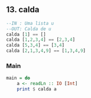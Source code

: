 ## 13. calda
```hs
--IN : Uma lista u
--OUT: Calda de u
calda [1] == []
calda [1,2,3,4] == [2,3,4]
calda [5,3,4] == [3,4]
calda [2,1,3,4,9] == [1,3,4,9]
```


<!--MAIN_BEGIN-->
### Main
```hs
main = do
    a <- readLn :: IO [Int]
    print $ calda a

```
<!--MAIN_END-->
